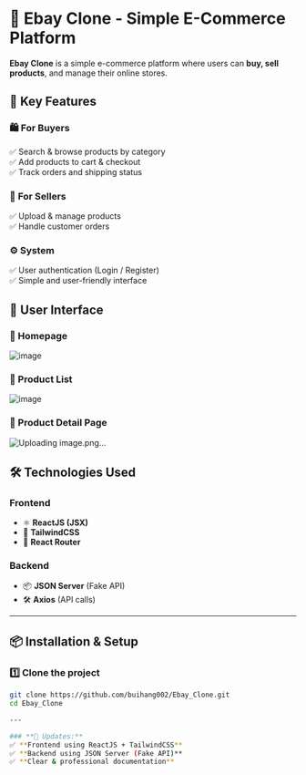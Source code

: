 # 🛒 Ebay Clone - Simple E-Commerce Platform  

**Ebay Clone** is a simple e-commerce platform where users can **buy, sell products**, and manage their online stores.

## 🚀 **Key Features**
### 🛍️ **For Buyers**
✅ Search & browse products by category  
✅ Add products to cart & checkout  
✅ Track orders and shipping status  

### 🏪 **For Sellers**
✅ Upload & manage products  
✅ Handle customer orders  

### ⚙️ **System**
✅ User authentication (Login / Register)  
✅ Simple and user-friendly interface  

## 🎨 **User Interface**
### 🔹 Homepage
![image](https://github.com/user-attachments/assets/ea7fbf05-1e88-4ed8-8d98-9c8ae3f3684d)


### 🔹 Product List
![image](https://github.com/user-attachments/assets/2a532f66-2258-4f30-9ca1-cc01179b90d6)


### 🔹 Product Detail Page
![Uploading image.png…]()


## 🛠️ **Technologies Used**
### **Frontend**
- ⚛ **ReactJS (JSX)**
- 🎨 **TailwindCSS**
- 🔄 **React Router**

### **Backend**
- 📦 **JSON Server** (Fake API)
- 🛠 **Axios** (API calls)

---

## 📦 **Installation & Setup**
### 1️⃣ **Clone the project**
```sh
git clone https://github.com/buihang002/Ebay_Clone.git
cd Ebay_Clone

---

### **🔹 Updates:**
✅ **Frontend using ReactJS + TailwindCSS**  
✅ **Backend using JSON Server (Fake API)**  
✅ **Clear & professional documentation**  

